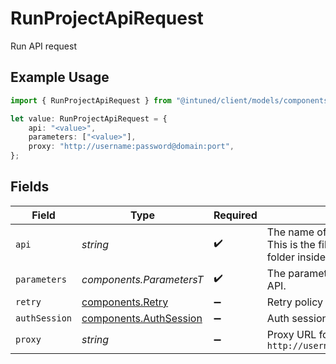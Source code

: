 # RunProjectApiRequest

Run API request

## Example Usage

```typescript
import { RunProjectApiRequest } from "@intuned/client/models/components";

let value: RunProjectApiRequest = {
    api: "<value>",
    parameters: ["<value>"],
    proxy: "http://username:password@domain:port",
};
```

## Fields

| Field                                                                                                       | Type                                                                                                        | Required                                                                                                    | Description                                                                                                 | Example                                                                                                     |
| ----------------------------------------------------------------------------------------------------------- | ----------------------------------------------------------------------------------------------------------- | ----------------------------------------------------------------------------------------------------------- | ----------------------------------------------------------------------------------------------------------- | ----------------------------------------------------------------------------------------------------------- |
| `api`                                                                                                       | *string*                                                                                                    | :heavy_check_mark:                                                                                          | The name of the API to be executed. This is the file path relative to the `api` folder inside your project. |                                                                                                             |
| `parameters`                                                                                                | *components.ParametersT*                                                                                    | :heavy_check_mark:                                                                                          | The parameters to be passed to the API.                                                                     |                                                                                                             |
| `retry`                                                                                                     | [components.Retry](../../models/components/retry.md)                                                        | :heavy_minus_sign:                                                                                          | Retry policy configurations                                                                                 |                                                                                                             |
| `authSession`                                                                                               | [components.AuthSession](../../models/components/authsession.md)                                            | :heavy_minus_sign:                                                                                          | Auth session configurations                                                                                 |                                                                                                             |
| `proxy`                                                                                                     | *string*                                                                                                    | :heavy_minus_sign:                                                                                          | Proxy URL following this format:<br/>`http://username:password@domain:port`<br/>                            | http://username:password@domain:port                                                                        |